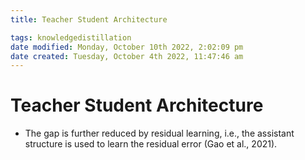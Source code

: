 ```yaml
---
title: Teacher Student Architecture

tags: knowledgedistillation 
date modified: Monday, October 10th 2022, 2:02:09 pm
date created: Tuesday, October 4th 2022, 11:47:46 am
---
```


# Teacher Student Architecture
- The gap is further reduced by residual learning, i.e., the assistant structure is used to learn the residual error (Gao et al., 2021).

